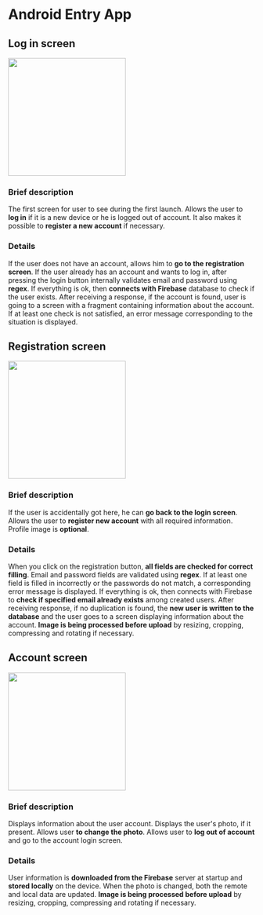 # Android Entry App

## Log in screen
<img src="https://raw.github.com/Senex-x/android-lab-entry/master/assets/t-b4i5lKyug.jpg" width="240">

### Brief description
The first screen for user to see during the first launch.
Allows the user to **log in** if it is a new device or he is logged out of account.
It also makes it possible to **register a new account** if necessary.

### Details
If the user does not have an account, allows him to **go to the registration screen**.
If the user already has an account and wants to log in, after pressing the login button internally
validates email and password using **regex**.
If everything is ok, then **connects with Firebase** database to check if the user exists.
After receiving a response, if the account is found, user is going to a screen with a fragment containing information about the account.
If at least one check is not satisfied, an error message corresponding to the situation is displayed.

## Registration screen
<img src="https://raw.github.com/Senex-x/android-lab-entry/master/assets/Zu5lJCL60HM.jpg" width="240">

### Brief description
If the user is accidentally got here, he can **go back to the login screen**.
Allows the user to **register new account** with all required information.
Profile image is **optional**.

### Details
When you click on the registration button, **all fields are checked for correct filling**.
Email and password fields are validated using **regex**.
If at least one field is filled in incorrectly or the passwords do not match, a corresponding error message is displayed.
If everything is ok, then connects with Firebase to **check if specified email already exists** among created users.
After receiving response, if no duplication is found, the **new user is written to the database**
and the user goes to a screen displaying information about the account. 
**Image is being processed before upload** by resizing, cropping, compressing and rotating if necessary. 

## Account screen
<img src="https://raw.github.com/Senex-x/android-lab-entry/master/assets/8psscVo8R-A.jpg" width="240">

### Brief description
Displays information about the user account. Displays the user's photo, if it present. Allows user **to change the photo**.
Allows user to **log out of account** and go to the account login screen.

### Details
User information is **downloaded from the Firebase** server at startup and **stored locally** on the device.
When the photo is changed, both the remote and local data are updated. 
**Image is being processed before upload** by resizing, cropping, compressing and rotating if necessary. 
